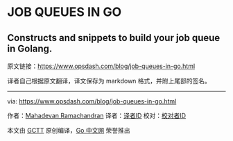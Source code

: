 # JOB QUEUES IN GO
## Constructs and snippets to build your job queue in Golang.

原文链接：https://www.opsdash.com/blog/job-queues-in-go.html

译者自己根据原文翻译，译文保存为 markdown 格式，并附上尾部的签名。

----------

via: https://www.opsdash.com/blog/job-queues-in-go.html

作者：[Mahadevan Ramachandran](https://twitter.com/mdevanr)
译者：[译者ID](https://github.com/译者ID)
校对：[校对者ID](https://github.com/校对者ID)

本文由 [GCTT](https://github.com/studygolang/GCTT) 原创编译，[Go 中文网](https://studygolang.com/) 荣誉推出
